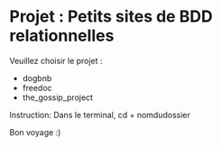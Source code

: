 # Projet : Petits sites de BDD relationnelles

Veuillez choisir le projet :

- dogbnb
- freedoc
- the_gossip_project

Instruction:
Dans le terminal, cd + nomdudossier

Bon voyage :)


